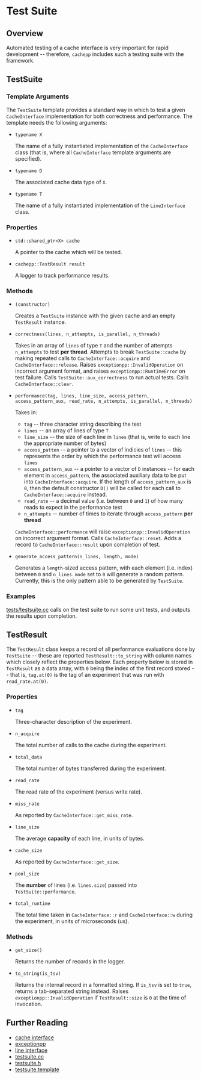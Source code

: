 Test Suite
====

Overview
----

Automated testing of a cache interface is very important for rapid development -- therefore, `cachepp` includes such a testing suite with the framework.

TestSuite
----

### Template Arguments

The `TestSuite` template provides a standard way in which to test a given `CacheInterface` implementation for both correctness and performance. The template needs the 
following arguments:

* `typename X`

	The name of a fully instantiated implementation of the `CacheInterface` class (that is, where all `CacheInterface` template arguments are specified).

* `typename D`

	The associated cache data type of `X`.

* `typename T`

	The name of a fully instantiated implementation of the `LineInterface` class.

### Properties

* `std::shared_ptr<X> cache`

	A pointer to the cache which will be tested.

* `cachepp::TestResult result`

	A logger to track performance results.

### Methods

* `(constructor)`

	Creates a `TestSuite` instance with the given cache and an empty `TestResult` instance.

* `correctness(lines, n_attempts, is_parallel, n_threads)`

	Takes in an array of `lines` of type `T` and the number of attempts `n_attempts` to test **per thread**. Attempts to break `TestSuite::cache` by making repeated 
	calls to `CacheInterface::acquire` and `CacheInterface::release`. Raises `exceptionpp::InvalidOperation` on incorrect argument format, and raises 
	`exceptionpp::RuntimeError` on test failure. Calls `TestSuite::aux_correctness` to run actual tests. Calls `CacheInterface::clear`.

* `performance(tag, lines, line_size, access_pattern, access_pattern_aux, read_rate, n_attempts, is_parallel, n_threads)`

	Takes in:

	* `tag` -- three character string describing the test
	* `lines` -- an array of lines of type `T`
	* `line_size` -- the size of each line in `lines` (that is, write to each line the appropriate number of bytes)
	* `access_patten` -- a pointer to a vector of indicies of `lines` -- this represents the order by which the performance test will access `lines`
	* `access_pattern_aux` -- a pointer to a vector of `D` instances -- for each element in `access_pattern`, the associated auxiliary data to be put into 
		`CacheInterface::acquire`. If the length of `access_pattern_aux` is `0`, then the default constructor `D()` will be called for each call to 
		`CacheInterface::acquire` instead.
	* `read_rate` -- a decimal value (i.e. between `0` and `1`) of how many reads to expect in the performance test
	* `n_attempts` -- number of times to iterate through `access_pattern` **per thread**

	`CacheInterface::performance` will raise `exceptionpp::InvalidOperation` on incorrect argument format. Calls `CacheInterface::reset`. Adds a record to 
	`CacheInterface::result` upon completion of test.

* `generate_access_pattern(n_lines, length, mode)`

	Generates a `length`-sized access pattern, with each element (i.e. index) between `0` and `n_lines`. `mode` set to `0` will generate a random pattern. Currently, 
	this is the only pattern able to be generated by `TestSuite`.

### Examples

[tests/testsuite.cc](../../tests/testsuite.cc) calls on the test suite to run some unit tests, and outputs the results upon completion.

TestResult
----

The `TestResult` class keeps a record of all performance evaluations done by `TestSuite` -- these are reported `TestResult::to_string` with column names which closely 
reflect the properties below. Each property below is stored in `TestResult` as a data array, with `0` being the index of the first record stored -- that is, `tag.at(0)`
is the tag of an experiment that was run with `read_rate.at(0)`.

### Properties

* `tag`

	Three-character description of the experiment.

* `n_acquire`

	The total number of calls to the cache during the experiment.

* `total_data`

	The total number of bytes transferred during the experiment.

* `read_rate`

	The read rate of the experiment (versus write rate).

* `miss_rate`

	As reported by `CacheInterface::get_miss_rate`.

* `line_size`

	The average **capacity** of each line, in units of bytes.

* `cache_size`

	As reported by `CacheInterface::get_size`.

* `pool_size`

	The **number** of lines (i.e. `lines.size`) passed into `TestSuite::performance`.

* `total_runtime`

	The total time taken in `CacheInterface::r` and `CacheInterface::w` during the experiment, in units of microseconds (us).

### Methods

* `get_size()`

	Returns the number of records in the logger.

* `to_string(is_tsv)`

	Returns the internal record in a formatted string. If `is_tsv` is set to `true`, returns a tab-separated string instead. Raises `exceptionpp::InvalidOperation` 
	if `TestResult::size` is `0` at the time of invocation.

Further Reading
----

* [cache interface](cacheinterface.md)
* [exceptionpp](https://github.com/cripplet/exceptionpp)
* [line interface](lineinterface.md)
* [testsuite.cc](../../src/testsuite.cc)
* [testsuite.h](../../include/src/testsuite.h)
* [testsuite.template](../../include/src/templates/testsuite.template)
